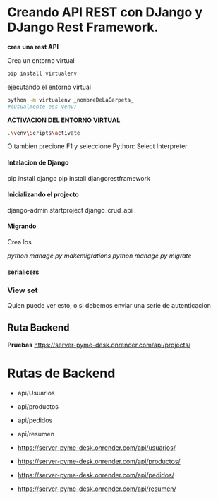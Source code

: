 # Creando API REST con DJango y DJango Rest Framework.

**crea una rest API**

Crea un entorno virtual

```bash
pip install virtualenv
```

ejecutando el entorno virtual

```bash
python -m virtualenv _nombreDeLaCarpeta_
#(usualmente ess venv)
```

**ACTIVACION DEL ENTORNO VIRTUAL**

```bash
.\venv\Scripts\activate
```

O tambien precione F1 y seleccione Python: Select Interpreter

#### Intalacion de Django

pip install django
pip install djangorestframework

#### Inicializando el projecto

django-admin startproject django_crud_api .

#### Migrando

Crea los

_python manage.py makemigrations_
_python manage.py migrate_

#### serialicers

### View set

Quien puede ver esto, o si debemos enviar una serie de autenticacion

## Ruta Backend

**Pruebas** https://server-pyme-desk.onrender.com/api/projects/

# Rutas de Backend

- api/Usuarios
- api/productos
- api/pedidos
- api/resumen

- https://server-pyme-desk.onrender.com/api/usuarios/
- https://server-pyme-desk.onrender.com/api/productos/
- https://server-pyme-desk.onrender.com/api/pedidos/
- https://server-pyme-desk.onrender.com/api/resumen/
